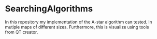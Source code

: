 # SearchingAlgorithms

In this repository my implementation of the A-star algorithm can tested. In mutiple maps of different sizes. Furthermore, this is visualize using tools from QT creator. 
